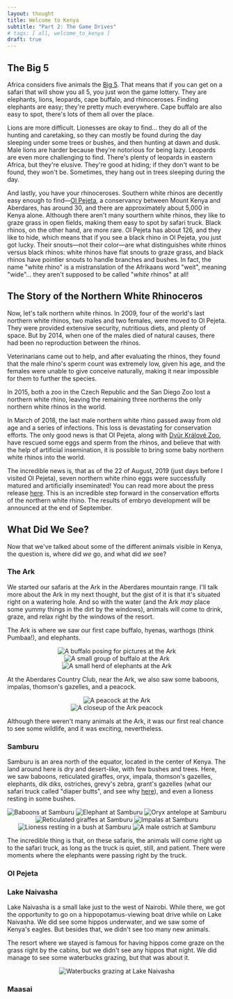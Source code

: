```yaml
---
layout: thought
title: Welcome to Kenya
subtitle: "Part 2: The Game Drives"
# tags: [ all, welcome_to_kenya ]
draft: true
---
```


## The Big 5
Africa considers five animals the [Big 5](https://en.wikipedia.org/wiki/Big_five_game). That means that if you can get on a safari that will show you all 5, you just won the game lottery. They are elephants, lions, leopards, cape buffalo, and rhinoceroses. Finding elephants are easy; they're pretty much everywhere. Cape buffalo are also easy to spot, there's lots of them all over the place.

Lions are more difficult. Lionesses are okay to find... they do all of the hunting and caretaking, so they can mostly be found during the day sleeping under some trees or bushes, and then hunting at dawn and dusk. Male lions are harder because they're notorious for being lazy. Leopards are even more challenging to find. There's plenty of leopards in eastern Africa, but they're elusive. They're good at hiding; if they don't want to be found, they won't be. Sometimes, they hang out in trees sleeping during the day.

And lastly, you have your rhinoceroses. Southern white rhinos are decently easy enough to find—[Ol Pejeta](https://www.olpejetaconservancy.org/), a conservancy between Mount Kenya and Aberdares, has around 30, and there are approximately about 5,000 in Kenya alone. Although there aren't many sourthern white rhinos, they like to graze grass in open fields, making them easy to spot by safari truck. Black rhinos, on the other hand, are more rare. Ol Pejeta has  about 126, and they like to hide, which means that if you see a black rhino in Ol Pejeta, you just got lucky. Their snouts—not their color—are what distinguishes white rhinos versus black rhinos: white rhinos have flat snouts to graze grass, and black rhinos have pointier snouts to handle branches and bushes. In fact, the name "white rhino" is a mistranslation of the Afrikaans word "weit", meaning "wide"... they aren't supposed to be called "_white_ rhinos" at all!

## The Story of the Northern White Rhinoceros
Now, let's talk northern white rhinos. In 2009, four of the world's last northern white rhinos, two males and two females, were moved to Ol Pejeta. They were provided extensive security, nutritious diets, and plenty of space. But by 2014, when one of the males died of natural causes, there had been no reproduction between the rhinos.

Veterinarians came out to help, and after evaluating the rhinos, they found that the male rhino's sperm count was extremely low, given his age, and the females were unable to give conceive naturally, making it near impossible for them to further the species.

In 2015, both a zoo in the Czech Republic and the San Diego Zoo lost a northern white rhino, leaving the remaining three northerns the only northern white rhinos in the world.

In March of 2018, the last male northern white rhino passed away from old age and a series of infections. This loss is devastating for conservation efforts. The only good news is that Ol Pejeta, along with [Dvür Králové Zoo](https://safaripark.cz/), have rescued some eggs and sperm from the rhinos, and believe that with the help of artificial insemination, it is possible to bring some baby northern white rhinos into the world.

The incredible news is, that as of the 22 of August, 2019 (just days before I visited Ol Pejeta), seven northern white rhino eggs were successfully matured and artificially inseminated! You can read more about the press release [here](https://www.olpejetaconservancy.org/northern-white-rhino-eggs-fertilised/). This is an incredible step forward in the conservation efforts of the northern white rhino. The results of embryo development will be announced at the end of September.

## What Did We See?
Now that we've talked about some of the different animals visible in Kenya, the question is, where did _we_ go, and what did _we_ see?

### The Ark
We started our safaris at the Ark in the Aberdares mountain range. I'll talk more about the Ark in my next thought, but the gist of it is that it's situated right on a watering hole. And so with the water (and the Ark _may_ place some yummy things in the dirt by the windows), animals will come to drink, graze, and relax right by the windows of the resort.

The Ark is where we saw our first cape buffalo, hyenas, warthogs (think Pumbaa!), and elephants.

<div align="center">
  <img src="/resources/pictures/thoughts/welcome-to-kenya/single_buffalo_at_ark.jpeg" alt="A buffalo posing for pictures at the Ark">
</div>

<div align="center">
  <img src="/resources/pictures/thoughts/welcome-to-kenya/buffalo_at_ark.jpeg" alt="A small group of buffalo at the Ark">
</div>

<div align="center">
  <img src="/resources/pictures/thoughts/welcome-to-kenya/elephants_at_ark.jpeg" alt="A small herd of elephants at the Ark">
</div>

At the Aberdares Country Club, near the Ark, we also saw some baboons, impalas, thomson's gazelles, and a peacock.

<div align="center">
  <img src="/resources/pictures/thoughts/welcome-to-kenya/peacock_at_ark.jpeg" alt="A peacock at the Ark">
</div>

<div align="center">
  <img src="/resources/pictures/thoughts/welcome-to-kenya/peacock_closeup.jpg" alt="A closeup of the Ark peacock">
</div>

Although there weren't many animals at the Ark, it was our first real chance to see some wildlife, and it was exciting, nevertheless.

### Samburu
Samburu is an area north of the equator, located in the center of Kenya. The land around here is dry and desert-like, with few bushes and trees. Here, we saw baboons, reticulated giraffes, oryx, impala, thomson's gazelles, elephants, dik diks, ostriches, grevy's zebra, grant's gazelles (what our safari truck called "diaper butts", and see why [here](https://ejphoto.com/grants_gazelle_page.htm)), and even a lioness resting in some bushes.

<div align="center">
  <img src="/resources/pictures/thoughts/welcome-to-kenya/baboon_at_samburu.jpeg" alt="Baboons at Samburu">
  <img src="/resources/pictures/thoughts/welcome-to-kenya/elephant_at_samburu.jpeg" alt="Elephant at Samburu">
  <img src="/resources/pictures/thoughts/welcome-to-kenya/oryx_at_samburu.jpeg" alt="Oryx antelope at Samburu">
  <img src="/resources/pictures/thoughts/welcome-to-kenya/giraffe_at_samburu.jpeg" alt="Reticulated giraffes at Samburu">
  <img src="/resources/pictures/thoughts/welcome-to-kenya/impala_at_samburu.jpeg" alt="Impalas at Samburu">
  <img src="/resources/pictures/thoughts/welcome-to-kenya/lion_at_samburu.jpeg" alt="Lioness resting in a bush at Samburu">
  <img src="/resources/pictures/thoughts/welcome-to-kenya/ostrich_at_samburu.jpeg" alt="A male ostrich at Samburu">
</div>

The incredible thing is that, on these safaris, the animals will come right up to the safari truck, as long as the truck is quiet, still, and patient. There were moments where the elephants were passing right by the truck.

### Ol Pejeta

### Lake Naivasha
Lake Naivasha is a small lake just to the west of Nairobi. While there, we got the opportunity to go on a hippopotamus-viewing boat drive while on Lake Naivasha. We did see some hippos underwater, and we saw some of Kenya's eagles. But besides that, we didn't see too many new animals.

The resort where we stayed is famous for having hippos come graze on the grass right by the cabins, but we didn't see any hippos that night. We did manage to see some waterbucks grazing, but that was about it.

<div align="center">
  <img src="/resources/pictures/thoughts/welcome-to-kenya/waterbucks_at_lake_naivasha.jpeg" alt="Waterbucks grazing at Lake Naivasha">
</div>

### Maasai
